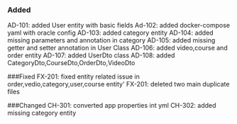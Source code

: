 ### Added
AD-101: added User entity with basic fields
Ad-102: added docker-compose yaml with oracle config
AD-103: added category entity
AD-104: added missing parameters and annotation in category
AD-105: added missing getter and setter annotation in User Class
AD-106: added  video,course and  order entity
AD-107: added UserDto  class
AD-108: added  CategoryDto,CourseDto,OrderDto,VideoDto




###Fixed
FX-201: fixed  entity related issue  in order,vedio,category,user,course entity'
FX-201:  deleted two main duplicate files






###Changed
CH-301: converted app properties int yml
CH-302:  added missing category entity 